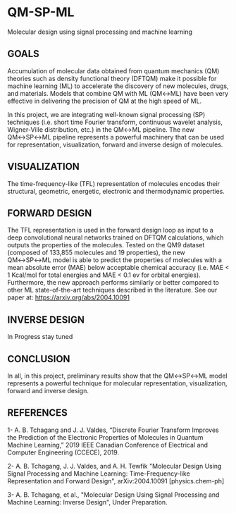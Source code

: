 # QM-SP-ML
Molecular design using signal processing and machine learning

## GOALS

Accumulation of molecular data obtained from quantum mechanics (QM) theories such as density functional theory (DFTQM) make it possible for machine learning (ML) to accelerate the discovery of new molecules, drugs, and materials. Models that combine QM with ML (QM↔ML) have been very effective in delivering the precision of QM at the high speed of ML.

In this project, we are integrating well-known signal processing (SP) techniques (i.e. short time Fourier transform, continuous wavelet analysis, Wigner-Ville distribution, etc.) in the QM↔ML pipeline. The new QM↔SP↔ML pipeline represents a powerful machinery that can be used for representation, visualization, forward and inverse design of molecules.

## VISUALIZATION 

The time-frequency-like (TFL) representation of molecules encodes their structural, geometric, energetic, electronic and thermodynamic properties.

## FORWARD DESIGN 

The TFL representation is used in the forward design loop as input to a deep convolutional neural networks trained on DFTQM calculations, which outputs the properties of the molecules. Tested on the QM9 dataset (composed of 133,855 molecules and 19 properties), the new QM↔SP↔ML model is able to predict the properties of molecules with a mean absolute error (MAE) below acceptable chemical accuracy (i.e. MAE < 1 Kcal/mol for total energies and MAE < 0.1 ev for orbital energies). Furthermore, the new approach performs similarly or better compared to other ML state-of-the-art techniques described in the literature.  See our paper at: https://arxiv.org/abs/2004.10091

## INVERSE DESIGN 

In Progress stay tuned

## CONCLUSION 

In all, in this project, preliminary results show that the QM↔SP↔ML model represents a powerful technique for molecular representation, visualization, forward and inverse design.

## REFERENCES

1- A. B. Tchagang and J. J. Valdes, “Discrete Fourier Transform Improves the Prediction of the Electronic Properties of Molecules in Quantum Machine Learning,” 2019 IEEE Canadian Conference of Electrical and Computer Engineering (CCECE), 2019.

2- A. B. Tchagang, J. J. Valdes, and A. H. Tewfik "Molecular Design Using Signal Processing and Machine Learning: Time-Frequency-like Representation and Forward Design", arXiv:2004.10091 [physics.chem-ph]

3- A. B. Tchagang, et al., "Molecular Design Using Signal Processing and Machine Learning: Inverse Design", Under Preparation.
